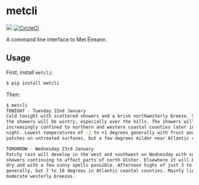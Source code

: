 # metcli
![](https://img.shields.io/pypi/pyversions/metcli.svg)
[![CircleCI](https://circleci.com/gh/ozzywalsh/metcli/tree/master.svg?style=svg)](https://circleci.com/gh/ozzywalsh/metcli/tree/master)

A command line interface to Met Éireann.

## Usage
First, install `metcli`:
```bash
$ pip install metcli
```

Then:
```bash
$ metcli
TONIGHT - Tuesday 22nd January
Cold tonight with scattered showers and a brisk northwesterly breeze. Some of
the showers will be wintry, especially over the hills. The showers will become
increasingly confined to northern and western coastal counties later in the
night. Lowest temperatures of -2 to +1 degrees generally with frost and icy
patches on untreated surfaces, but a few degrees milder near Atlantic coasts.

TOMORROW - Wednesday 23rd January
Patchy rain will develop in the west and southwest on Wednesday with scattered
showers continuing to affect parts of north Ulster. Elsewhere it will be mostly
dry and with a few sunny spells possible. Afternoon highs of just 3 to 6 degrees
generally, but 7 to 10 degrees in Atlantic coastal counties. Mainly light to
moderate westerly breezes.
````

